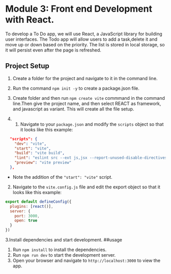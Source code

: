 # Module 3: Front end Development with React.
  To develop a To Do app, we will use React, a JavaScript library for building user interfaces.
  The Todo app will allow users to add a task,delete it and move up or down based on the priority.
  The list is stored in local storage, so it will persist even after the page is refreshed.
## Project Setup
1. Create a folder for the project and navigate to it in the command line.
2. Run the command `npm init -y` to create a package.json file.
  
3. Create folder and then run `npm create vite` commmand in the command line.Then give the project name, and then select REACT as framework, and javascript as variant. This will create all the file setup.
4. 1. Navigate to your `package.json` and modify the `scripts` object so that it looks like this example:

```json
  "scripts": {
    "dev": "vite",
    "start": "vite",
    "build": "vite build",
    "lint": "eslint src --ext js,jsx --report-unused-disable-directives --max-warnings 0",
    "preview": "vite preview"
  },
```

* Note the addition of the `"start": "vite"` script.

2. Navigate to the `vite.config.js` file and edit the export object so that it looks like this example:

```js
export default defineConfig({
  plugins: [react()],
  server: {
    port: 3000,
    open: true
  }
})
```
3.Install dependencies and start development.
##usage
1. Run `npm install` to install the dependencies.
2. Run `npm run dev` to start the development server.
3. Open your browser and navigate to `http://localhost:3000` to view the app.